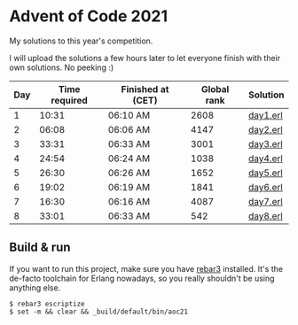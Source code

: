 Advent of Code 2021
=====

My solutions to this year's competition.

I will upload the solutions a few hours later to let everyone finish with their own solutions.
No peeking :)

| Day | Time required | Finished at (CET) | Global rank | Solution                 |
| --- | ------------- | ----------------- | ----------- | ------------------------ |
| 1   | 10:31         | 06:10 AM          | 2608        | [day1.erl](src/day1.erl) |
| 2   | 06:08         | 06:06 AM          | 4147        | [day2.erl](src/day2.erl) |
| 3   | 33:31         | 06:33 AM          | 3001        | [day3.erl](src/day3.erl) |
| 4   | 24:54         | 06:24 AM          | 1038        | [day4.erl](src/day4.erl) |
| 5   | 26:30         | 06:26 AM          | 1652        | [day5.erl](src/day5.erl) |
| 6   | 19:02         | 06:19 AM          | 1841        | [day6.erl](src/day6.erl) |
| 7   | 16:30         | 06:16 AM          | 4087        | [day7.erl](src/day7.erl) |
| 8   | 33:01         | 06:33 AM          | 542         | [day8.erl](src/day8.erl) |

Build & run
-----

If you want to run this project, make sure you have [rebar3](http://www.rebar3.org/) installed.
It's the de-facto toolchain for Erlang nowadays, so you really shouldn't be using anything else.


    $ rebar3 escriptize
    $ set -m && clear && _build/default/bin/aoc21